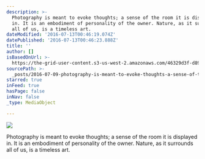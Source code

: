 ```yaml
---
description: >-
  Photography is meant to evoke thoughts; a sense of the room it is displayed
  in. It is an embodiment of personality of the owner. Nature, as it surrounds
  all of us, is a timeless art.
dateModified: '2016-07-13T00:46:19.074Z'
datePublished: '2016-07-13T00:46:23.888Z'
title: ''
author: []
isBasedOnUrl: >-
  https://the-grid-user-content.s3-us-west-2.amazonaws.com/46329d3f-d89b-482f-8c0d-d04e69baf549.jpg
sourcePath: >-
  _posts/2016-07-09-photography-is-meant-to-evoke-thoughts-a-sense-of-the-room.md
starred: true
inFeed: true
hasPage: false
inNav: false
_type: MediaObject

---
```

![](https://the-grid-user-content.s3-us-west-2.amazonaws.com/46329d3f-d89b-482f-8c0d-d04e69baf549.jpg)

Photography is meant to evoke thoughts; a sense of the room it is displayed in. It is an embodiment of personality of the owner. Nature, as it surrounds all of us, is a timeless art.
